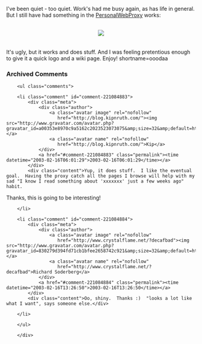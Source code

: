 I've been quiet - too quiet.  Work's had me busy again, as has life in general.  But I still have had something in the <a href="http://www.decafbad.com/twiki/bin/view/Main/PersonalWebProxy">PersonalWebProxy</a> works:
<br /><br />
<div align="center"><a href="http://www.decafbad.com/twiki/bin/view/Main/AgentFrank"><img src="http://www.decafbad.com/downloads/frankHeader.gif" border="0" /></a></div>
<br /><br />
It's ugly, but it works and does stuff.  And I was feeling pretentious enough to give it a quick logo and a wiki page.  Enjoy!
<!--more-->
shortname=ooodaa

<div id="comments" class="comments archived-comments">
            <h3>Archived Comments</h3>
            
        <ul class="comments">
            
        <li class="comment" id="comment-221084883">
            <div class="meta">
                <div class="author">
                    <a class="avatar image" rel="nofollow" 
                       href="http://blog.kipnruth.com/"><img src="http://www.gravatar.com/avatar.php?gravatar_id=a00353e8970c9a5162c2023523073075&amp;size=32&amp;default=http://mediacdn.disqus.com/1320279820/images/noavatar32.png"/></a>
                    <a class="avatar name" rel="nofollow" 
                       href="http://blog.kipnruth.com/">Kip</a>
                </div>
                <a href="#comment-221084883" class="permalink"><time datetime="2003-02-16T06:01:29">2003-02-16T06:01:29</time></a>
            </div>
            <div class="content">Yup, it does stuff.  I like the eventual goal.  Having the proxy catch all the pages I browse will help with my sad "I know I read something about 'xxxxxxx' just a few weeks ago" habit.

Thanks, this is going to be interesting!</div>
            
        </li>
    
        <li class="comment" id="comment-221084884">
            <div class="meta">
                <div class="author">
                    <a class="avatar image" rel="nofollow" 
                       href="http://www.crystalflame.net/?decafbad"><img src="http://www.gravatar.com/avatar.php?gravatar_id=830279d394fd71cb1bfee2658742c921&amp;size=32&amp;default=http://mediacdn.disqus.com/1320279820/images/noavatar32.png"/></a>
                    <a class="avatar name" rel="nofollow" 
                       href="http://www.crystalflame.net/?decafbad">Richard Soderberg</a>
                </div>
                <a href="#comment-221084884" class="permalink"><time datetime="2003-02-16T13:26:50">2003-02-16T13:26:50</time></a>
            </div>
            <div class="content">Oo, shiny.  Thanks :)  "looks a lot like what I want", says someone else.</div>
            
        </li>
    
        </ul>
    
        </div>
    
